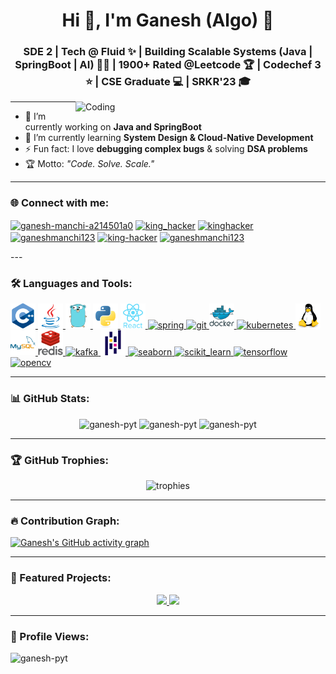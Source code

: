 <h1 align="center">Hi 👋, I'm Ganesh (Algo) 🤵</h1>
<h3 align="center">SDE 2 | Tech @ Fluid ✨ | Building Scalable Systems (Java | SpringBoot | AI) 🙋‍♂️ | 1900+ Rated @Leetcode 🏆 | Codechef 3 ⭐️ | CSE Graduate 💻 | SRKR'23 🎓</h3>

<img align="right" alt="Coding" width="400" src="https://cdn.dribbble.com/users/1162077/screenshots/3848914/programmer.gif">

---

- 🔭 I’m currently working on **Java and SpringBoot**  
- 🌱 I’m currently learning **System Design & Cloud-Native Development**  
- ⚡ Fun fact: I love **debugging complex bugs** & solving **DSA problems**  
- 🏆 Motto: *"Code. Solve. Scale."*  

---

### 🌐 Connect with me:
<p align="left">
  
<a href="https://linkedin.com/in/ganesh-manchi-a214501a0" target="_blank"><img align="center" src="https://raw.githubusercontent.com/rahuldkjain/github-profile-readme-generator/master/src/images/icons/Social/linked-in-alt.svg" alt="ganesh-manchi-a214501a0" height="30" width="40" /></a>
<a href="https://www.leetcode.com/king_hacker" target="_blank"><img align="center" src="https://raw.githubusercontent.com/rahuldkjain/github-profile-readme-generator/master/src/images/icons/Social/leet-code.svg" alt="king_hacker" height="30" width="40" /></a>
<a href="https://www.codechef.com/users/kinghacker" target="blank"><img align="center" src="https://cdn.jsdelivr.net/npm/simple-icons@3.1.0/icons/codechef.svg" alt="kinghacker" height="30" width="40" /></a>
<a href="https://www.hackerrank.com/ganeshmanchi123" target="_blank"><img align="center" src="https://raw.githubusercontent.com/rahuldkjain/github-profile-readme-generator/master/src/images/icons/Social/hackerrank.svg" alt="ganeshmanchi123" height="30" width="40" /></a>
<a href="https://codeforces.com/profile/king-hacker" target="_blank"><img align="center" src="https://raw.githubusercontent.com/rahuldkjain/github-profile-readme-generator/master/src/images/icons/Social/codeforces.svg" alt="king-hacker" height="30" width="40" /></a>
<a href="https://auth.geeksforgeeks.org/user/ganeshmanchi123" target="_blank"><img align="center" src="https://raw.githubusercontent.com/rahuldkjain/github-profile-readme-generator/master/src/images/icons/Social/geeks-for-geeks.svg" alt="ganeshmanchi123" height="30" width="40" /></a>

</p>
---

### 🛠️ Languages and Tools:

<p align="left">
    
  <a href="https://www.w3schools.com/cpp/" target="_blank" rel="noreferrer">
    <img src="https://raw.githubusercontent.com/devicons/devicon/master/icons/cplusplus/cplusplus-original.svg" alt="cplusplus" width="40" height="40" />
  </a>

 <a href="https://www.java.com" target="_blank" rel="noreferrer">
    <img src="https://raw.githubusercontent.com/devicons/devicon/master/icons/java/java-original.svg" alt="java" width="40" height="40" />
  </a>
 <a href="https://golang.org" target="_blank" rel="noreferrer">
    <img src="https://raw.githubusercontent.com/devicons/devicon/master/icons/go/go-original.svg" alt="go" width="40" height="40" />
  </a>
      <a href="https://www.python.org" target="_blank" rel="noreferrer">
    <img src="https://raw.githubusercontent.com/devicons/devicon/master/icons/python/python-original.svg" alt="python" width="40" height="40" />
  </a>  


   
   
 <a href="https://reactjs.org/" target="_blank" rel="noreferrer">
    <img src="https://raw.githubusercontent.com/devicons/devicon/master/icons/react/react-original-wordmark.svg" alt="react" width="40" height="40" />
  </a>
    <a href="https://spring.io/" target="_blank" rel="noreferrer">
    <img src="https://www.vectorlogo.zone/logos/springio/springio-icon.svg" alt="spring" width="40" height="40" />
  </a>
  <a href="https://git-scm.com/" target="_blank" rel="noreferrer">
    <img src="https://www.vectorlogo.zone/logos/git-scm/git-scm-icon.svg" alt="git" width="40" height="40" />
  </a>
  
  <a href="https://www.docker.com/" target="_blank" rel="noreferrer">
    <img src="https://raw.githubusercontent.com/devicons/devicon/master/icons/docker/docker-original-wordmark.svg" alt="docker" width="40" height="40" />
  </a>
    <a href="https://kubernetes.io" target="_blank" rel="noreferrer">
    <img src="https://www.vectorlogo.zone/logos/kubernetes/kubernetes-icon.svg" alt="kubernetes" width="40" height="40" />
  </a>
     <a href="https://www.linux.org/" target="_blank" rel="noreferrer">
    <img src="https://raw.githubusercontent.com/devicons/devicon/master/icons/linux/linux-original.svg" alt="linux" width="40" height="40" />
  </a>
 
  <a href="https://www.mysql.com/" target="_blank" rel="noreferrer">
    <img src="https://raw.githubusercontent.com/devicons/devicon/master/icons/mysql/mysql-original-wordmark.svg" alt="mysql" width="40" height="40" />
  </a>
    <a href="https://redis.io" target="_blank" rel="noreferrer">
    <img src="https://raw.githubusercontent.com/devicons/devicon/master/icons/redis/redis-original-wordmark.svg" alt="redis" width="40" height="40" />
  </a>
   <a href="https://kafka.apache.org/" target="_blank" rel="noreferrer">
    <img src="https://www.vectorlogo.zone/logos/apache_kafka/apache_kafka-icon.svg" alt="kafka" width="40" height="40" />
  </a>
  <a href="https://pandas.pydata.org/" target="_blank" rel="noreferrer">
    <img src="https://raw.githubusercontent.com/devicons/devicon/2ae2a900d2f041da66e950e4d48052658d850630/icons/pandas/pandas-original.svg" alt="pandas" width="40" height="40" />
  </a>
  <a href="https://seaborn.pydata.org/" target="_blank" rel="noreferrer">
    <img src="https://seaborn.pydata.org/_images/logo-mark-lightbg.svg" alt="seaborn" width="40" height="40" />
  </a>
    <a href="https://scikit-learn.org/" target="_blank" rel="noreferrer">
    <img src="https://upload.wikimedia.org/wikipedia/commons/0/05/Scikit_learn_logo_small.svg" alt="scikit_learn" width="40" height="40" />
  </a>
  <a href="https://www.tensorflow.org" target="_blank" rel="noreferrer">
    <img src="https://www.vectorlogo.zone/logos/tensorflow/tensorflow-icon.svg" alt="tensorflow" width="40" height="40" />
  </a>
    <a href="https://opencv.org/" target="_blank" rel="noreferrer">
    <img src="https://www.vectorlogo.zone/logos/opencv/opencv-icon.svg" alt="opencv" width="40" height="40" />
  </a>
</p>

---

### 📊 GitHub Stats:
<p align="center">
  <img src="https://github-readme-stats.vercel.app/api?username=ganesh-pyt&show_icons=true&locale=en" alt="ganesh-pyt" />
  <img src="https://github-readme-stats.vercel.app/api/top-langs?username=ganesh-pyt&show_icons=true&locale=en&layout=compact" alt="ganesh-pyt" />
  <img src="https://github-readme-streak-stats.herokuapp.com/?user=ganesh-pyt" alt="ganesh-pyt" />
</p>

---

### 🏆 GitHub Trophies:
<p align="center">
  <img src="https://github-profile-trophy.vercel.app/?username=ganesh-pyt&theme=onedark&no-frame=true&margin-w=10" alt="trophies"/>
</p>

---

### 🔥 Contribution Graph:
[![Ganesh's GitHub activity graph](https://github-readme-activity-graph.vercel.app/graph?username=ganesh-pyt&theme=github-compact)](https://github.com/ashutosh00710/github-readme-activity-graph)

---

### 📌 Featured Projects:
<p align="center">
  <a href="https://github.com/ganesh-pyt/system-design-examples">
    <img src="https://github-readme-stats.vercel.app/api/pin/?username=ganesh-pyt&repo=system-design-examples&theme=github_dark" />
  </a>
  <a href="https://github.com/ganesh-pyt/ai-ml-projects">
    <img src="https://github-readme-stats.vercel.app/api/pin/?username=ganesh-pyt&repo=ai-ml-projects&theme=github_dark" />
  </a>
</p>

---

### 👀 Profile Views:
<p align="left"> <img src="https://komarev.com/ghpvc/?username=ganesh-pyt&label=Profile%20views&color=0e75b6&style=flat" alt="ganesh-pyt" /> </p>
